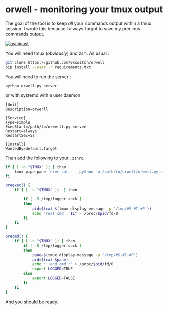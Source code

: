 # orwell - monitoring your tmux output
The goal of the tool is to keep *all* your commands output within a tmux session. I wrote this because I always forgot to save my precious commands output.

[![asciicast](https://asciinema.org/a/8mDdhgIxRM81LGUgFTliCkyvJ.svg)](https://asciinema.org/a/8mDdhgIxRM81LGUgFTliCkyvJ)

You will need tmux (*obviously*) and zsh. As usual :

```bash
git clone https://github.com/0xswitch/orwell
pip install --user -r requirements.txt
```

You will need to run the server :
```
python orwell.py server
```

or with systemd with a user daemon

```
[Unit]
Description=orwerll

[Service]
Type=simple
ExecStart=/path/to/orwerll.py server
Restart=always
RestartSec=5s

[Install]
WantedBy=default.target
```

Then add the following to your `.zshrc`.

```zsh
if { [ -n "$TMUX" ]; } then
	tmux pipe-pane 'exec cat - | python -u /path/to/orwell/orwell.py client $(tmux display-message -p "#S #I #P #{pane_pid}") >> /tmp/orwell-client-debug 2>&1'
fi

preexec() { 
	if { [ -n "$TMUX" ];  } then 

		if [ -S /tmp/logger.sock ]
		then
			pid=$(cat $(tmux display-message -p '/tmp/#S-#I-#P'))
			echo "real cmd : $1" > /proc/$pid/fd/0
		fi
	fi
}

precmd() {
	if { [ -n "$TMUX" ]; } then
		if [ -S /tmp/logger.sock ]
		then
			pane=$(tmux display-message -p '/tmp/#S-#I-#P')
			pid=$(cat $pane)
			echo "::end_cmd::" > /proc/$pid/fd/0
			export LOGGED=TRUE
		else
			export LOGGED=FALSE
		fi
	fi
}
```

And you should be ready.

